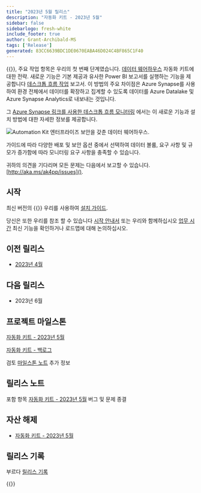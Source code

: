 ```yaml
---
title: "2023년 5월 릴리스"
description: "자동화 키트 - 2023년 5월"
sidebar: false
sidebarlogo: fresh-white
include_footer: true
author: Grant-Archibald-MS
tags: ['Release']
generated: 83CC6639BDC1DE0670EABA46D024C4BF865C1F40
---
```


{{<product-name>}}, 주요 작업 항목은 우리의 첫 번째 단계였습니다. [데이터 웨어하우스](https://learn.microsoft.com/azure/architecture/data-guide/relational-data/data-warehousing) 자동화 키트에 대한 전략. 새로운 기능은 기본 제공과 유사한 Power BI 보고서를 실행하는 기능을 제공합니다 [데스크톱 흐름 작업](https://learn.microsoft.com/power-automate/desktop-flows/desktop-flow-activity) 보고서. 이 방법의 주요 차이점은 Azure Synapse를 사용하여 환경 전체에서 데이터를 확장하고 집계할 수 있도록 데이터를 Azure Datalake 및 Azure Synapse Analytics로 내보내는 것입니다.

그 [Azure Synapse 링크를 사용한 데스크톱 흐름 모니터링](https://github.com/microsoft/powercat-automation-kit/blob/main/AutomationKit_Flow_BYODL/readme.md) 에서는 이 새로운 기능과 설치 방법에 대한 자세한 정보를 제공합니다.

![Automation Kit 엔터프라이즈 보안을 갖춘 데이터 웨어하우스](https://user-images.githubusercontent.com/29349597/239506755-0a7ac4fb-091d-4ef1-93ec-cf4ef0e924da.png).

가이드에 따라 다양한 배포 및 보안 옵션 중에서 선택하여 데이터 볼륨, 요구 사항 및 규모가 증가함에 따라 모니터링 요구 사항을 충족할 수 있습니다.

귀하의 의견을 기다리며 모든 문제는 다음에서 보고할 수 있습니다. [http://aka.ms/ak4pp/issues]().

## 시작

최신 버전의 {{<product-name>}} 우리를 사용하여 [설치 가이드](/ko/get-started/install).

당신은 또한 우리를 참조 할 수 있습니다 [시작 안내서](/ko/get-started) 또는 우리와 함께하십시오 [업무 시간](/ko/office-hours) 최신 기능을 확인하거나 로드맵에 대해 논의하십시오.

## 이전 릴리스

- [2023년 4월](/ko/releases/april-2023)

## 다음 릴리스

- 2023년 6월

## 프로젝트 마일스톤

[자동화 키트 - 2023년 5월](https://github.com/orgs/microsoft/projects/486/views/12)

[자동화 키트 - 백로그](https://github.com/orgs/microsoft/projects/486/views/1)

검토 [마일스톤 노트](/ko/releases/milestones) 추가 정보

## 릴리스 노트

포함 항목 [자동화 키트 - 2023년 5월](https://github.com/microsoft/powercat-automation-kit/releases/tag/AutomationKit-May2023) 버그 및 문제 종결

## 자산 해제

- [자동화 키트 - 2023년 5월](https://github.com/microsoft/powercat-automation-kit/releases/tag/AutomationKit-May2023)

## 릴리스 기록

부르다 [릴리스 기록](/ko/releases)

{{<questions name="/content/ko/releases/may-2023.json" completed="피드백을 제공해 주셔서 감사합니다." showNavigationButtons="false" locale="ko">}}
